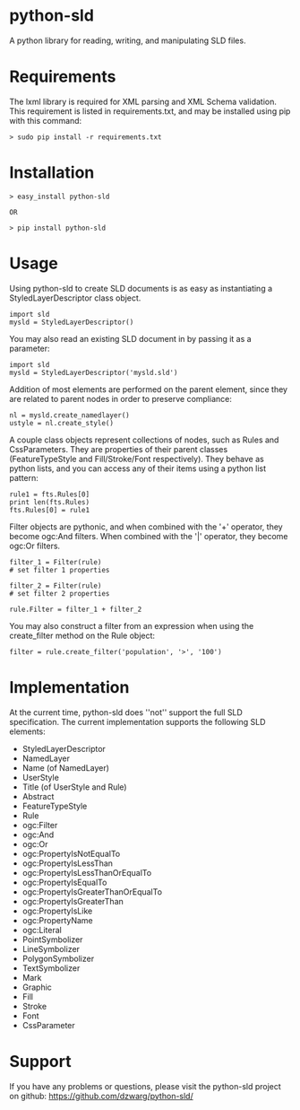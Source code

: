 python-sld
==========

A python library for reading, writing, and manipulating SLD files.

Requirements
============

The lxml library is required for XML parsing and XML Schema validation. This 
requirement is listed in requirements.txt, and may be installed using pip with
this command:

    > sudo pip install -r requirements.txt

Installation
============

    > easy_install python-sld

    OR

    > pip install python-sld

Usage
=====

Using python-sld to create SLD documents is as easy as instantiating a 
StyledLayerDescriptor class object.

    import sld
    mysld = StyledLayerDescriptor()

You may also read an existing SLD document in by passing it as a parameter:

    import sld
    mysld = StyledLayerDescriptor('mysld.sld')

Addition of most elements are performed on the parent element, since they are
related to parent nodes in order to preserve compliance:

    nl = mysld.create_namedlayer()
    ustyle = nl.create_style()

A couple class objects represent collections of nodes, such as Rules and 
CssParameters. They are properties of their parent classes (FeatureTypeStyle
and Fill/Stroke/Font respectively). They behave as python lists, and you
can access any of their items using a python list pattern:

    rule1 = fts.Rules[0]
    print len(fts.Rules)
    fts.Rules[0] = rule1

Filter objects are pythonic, and when combined with the '+' operator, they
become ogc:And filters.  When combined with the '|' operator, they become
ogc:Or filters.

    filter_1 = Filter(rule)
    # set filter 1 properties

    filter_2 = Filter(rule)
    # set filter 2 properties

    rule.Filter = filter_1 + filter_2

You may also construct a filter from an expression when using the create_filter
method on the Rule object:

    filter = rule.create_filter('population', '>', '100')


Implementation
==============

At the current time, python-sld does ''not'' support the full SLD 
specification. The current implementation supports the following SLD elements:

  - StyledLayerDescriptor
  - NamedLayer
  - Name (of NamedLayer)
  - UserStyle
  - Title (of UserStyle and Rule)
  - Abstract
  - FeatureTypeStyle
  - Rule
  - ogc:Filter
  - ogc:And
  - ogc:Or
  - ogc:PropertyIsNotEqualTo
  - ogc:PropertyIsLessThan
  - ogc:PropertyIsLessThanOrEqualTo
  - ogc:PropertyIsEqualTo
  - ogc:PropertyIsGreaterThanOrEqualTo
  - ogc:PropertyIsGreaterThan
  - ogc:PropertyIsLike
  - ogc:PropertyName
  - ogc:Literal
  - PointSymbolizer
  - LineSymbolizer
  - PolygonSymbolizer
  - TextSymbolizer
  - Mark
  - Graphic
  - Fill
  - Stroke
  - Font
  - CssParameter

Support
=======

If you have any problems or questions, please visit the python-sld project on
github: https://github.com/dzwarg/python-sld/


